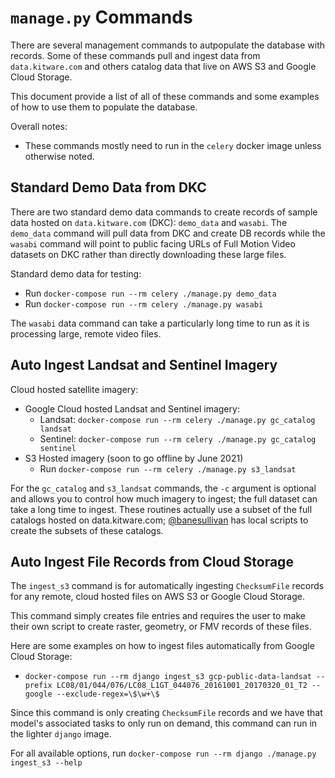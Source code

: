# `manage.py` Commands

There are several management commands to autpopulate the database with records.
Some of these commands pull and ingest data from `data.kitware.com` and others
catalog data that live on AWS S3 and Google Cloud Storage.

This document provide a list of all of these commands and some examples of how
to use them to populate the database.

Overall notes:

- These commands mostly need to run in the `celery` docker image unless otherwise noted.


## Standard Demo Data from DKC

There are two standard demo data commands to create records of sample data hosted
on `data.kitware.com` (DKC): `demo_data` and `wasabi`. The `demo_data` command will
pull data from DKC and create DB records while the `wasabi` command will point
to public facing URLs of Full Motion Video datasets on DKC rather than directly
downloading these large files.

Standard demo data for testing:
- Run `docker-compose run --rm celery ./manage.py demo_data`
- Run `docker-compose run --rm celery ./manage.py wasabi`

The `wasabi` data command can take a particularly long time to run as it is
processing large, remote video files.


## Auto Ingest Landsat and Sentinel Imagery

Cloud hosted satellite imagery:
- Google Cloud hosted Landsat and Sentinel imagery:
  - Landsat: `docker-compose run --rm celery ./manage.py gc_catalog landsat`
  - Sentinel: `docker-compose run --rm celery ./manage.py gc_catalog sentinel`
- S3 Hosted imagery (soon to go offline by June 2021)
  - Run `docker-compose run --rm celery ./manage.py s3_landsat`

For the `gc_catalog` and `s3_landsat` commands, the `-c` argument is optional and
allows you to control how much imagery to ingest; the full dataset can
take a long time to ingest. These routines actually use a subset of the full
catalogs hosted on data.kitware.com; [@banesullivan](https://github.com/banesullivan)
has local scripts to create the subsets of these catalogs.


## Auto Ingest File Records from Cloud Storage

The `ingest_s3` command is for automatically ingesting `ChecksumFile` records
for any remote, cloud hosted files on AWS S3 or Google Cloud Storage.

This command simply creates file entries and requires the user to make their
own script to create raster, geometry, or FMV records of these files.

Here are some examples on how to ingest files automatically from Google Cloud Storage:

- `docker-compose run --rm django ingest_s3 gcp-public-data-landsat --prefix LC08/01/044/076/LC08_L1GT_044076_20161001_20170320_01_T2 --google --exclude-regex=\$\w+\$`

Since this command is only creating `ChecksumFile` records and we have that
model's associated tasks to only run on demand, this command can run in the
lighter `django` image.

For all available options, run `docker-compose run --rm django ./manage.py ingest_s3 --help`
